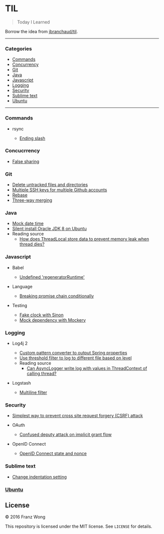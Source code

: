 # TIL

> Today I Learned

Borrow the idea from [jbranchaud/til](https://github.com/jbranchaud/til).

---

### Categories

- [Commands](#commands)
- [Concurrency](#concurrency)
- [Git](#git)
- [Java](#java)
- [Javascript](#javascript)
- [Logging](#logging)
- [Security](#security)
- [Sublime text](#sublime-text)
- [Ubuntu](#ubuntu)

---

### Commands

- rsync

    - [Ending slash](commands/rsync/ending-slash.md)

### Concucrrency

- [False sharing](concurrency/false-sharing.md)

### Git

- [Delete untracked files and directories](git/delete-untracked-files-directories.md)
- [Multiple SSH keys for multiple Github accounts](git/multiple-github-accounts.md)
- [Rebase](git/rebase.md)
- [Three-way merging](git/three-way-merging.md)

### Java

- [Mock date time](java/mock-date-time.md)
- [Silent install Oracle JDK 8 on Ubuntu](java/silent-install-oracle-jdk8-ubuntu.md)
- Reading source
  - [How does ThreadLocal store data to prevent memory leak when thread dies?](java/reading-source/how-threadlocal-store-data-to-prevent-memory-leak-when-thread-dies.md)

### Javascript

- Babel
  - [Undefined 'regeneratorRuntime'](javascript/babel/regeneratorRuntime-undefine.md)

- Language

  - [Breaking promise chain conditionally](javascript/language/break-promise-chain-conditionally.md)

- Testing

	- [Fake clock with Sinon](javascript/testing/fake-clock-sinon.md)
	- [Mock dependency with Mockery](javascript/testing/mock-dependency-mockery.md)

### Logging

- Log4j 2
  - [Custom pattern converter to output Spring properties](logging/log4j2/custom-pattern-converter.md)
  - [Use threshold filter to log to different file based on level](logging/log4j2/threshold-filter.md)
  - Reading source
    - [Can AsyncLogger write log with values in ThreadContext of calling thread?](logging/log4j2/reading-source/can-asynclogger-write-log-with-values-in-threadcontext-of-calling-thread.md)

- Logstash

  - [Multiline filter](logging/logstash/multiline-filter.md)

### Security

- [Simplest way to prevent cross site request forgery (CSRF) attack](security/simplest-way-prevent-csrf.md)

- OAuth

    - [Confused deputy attack on implicit grant flow](security/oauth/confused-deputy-attack-implicit-grant-flow.md)

- OpenID Connect

    - [OpenID Connect state and nonce](security/openid/state_nonce.md)

### Sublime text

- [Change indentation setting](sublime-text/change-indentation.md)

### [Ubuntu](ubuntu)

## License

&copy; 2016 Franz Wong

This repository is licensed under the MIT license. See `LICENSE` for
details.